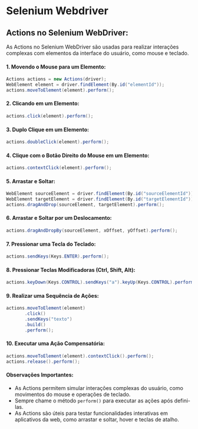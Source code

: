 # Selenium Webdriver

## **Actions no Selenium WebDriver:**

As Actions no Selenium WebDriver são usadas para realizar interações complexas com elementos da interface do usuário, como mouse e teclado. 


#### **1. Movendo o Mouse para um Elemento:**

```java
Actions actions = new Actions(driver);
WebElement element = driver.findElement(By.id("elementId"));
actions.moveToElement(element).perform();
```

#### **2. Clicando em um Elemento:**

```java
actions.click(element).perform();
```

#### **3. Duplo Clique em um Elemento:**

```java
actions.doubleClick(element).perform();
```

#### **4. Clique com o Botão Direito do Mouse em um Elemento:**

```java
actions.contextClick(element).perform();
```

#### **5. Arrastar e Soltar:**

```java
WebElement sourceElement = driver.findElement(By.id("sourceElementId"));
WebElement targetElement = driver.findElement(By.id("targetElementId"));
actions.dragAndDrop(sourceElement, targetElement).perform();
```

#### **6. Arrastar e Soltar por um Deslocamento:**

```java
actions.dragAndDropBy(sourceElement, xOffset, yOffset).perform();
```

#### **7. Pressionar uma Tecla do Teclado:**

```java
actions.sendKeys(Keys.ENTER).perform();
```

#### **8. Pressionar Teclas Modificadoras (Ctrl, Shift, Alt):**

```java
actions.keyDown(Keys.CONTROL).sendKeys("a").keyUp(Keys.CONTROL).perform();
```

#### **9. Realizar uma Sequência de Ações:**

```java
actions.moveToElement(element)
       .click()
       .sendKeys("texto")
       .build()
       .perform();
```

#### **10. Executar uma Ação Compensatória:**

```java
actions.moveToElement(element).contextClick().perform();
actions.release().perform();
```

#### **Observações Importantes:**

- As Actions permitem simular interações complexas do usuário, como movimentos do mouse e operações de teclado.
- Sempre chame o método `perform()` para executar as ações após defini-las.
- As Actions são úteis para testar funcionalidades interativas em aplicativos da web, como arrastar e soltar, hover e teclas de atalho.
